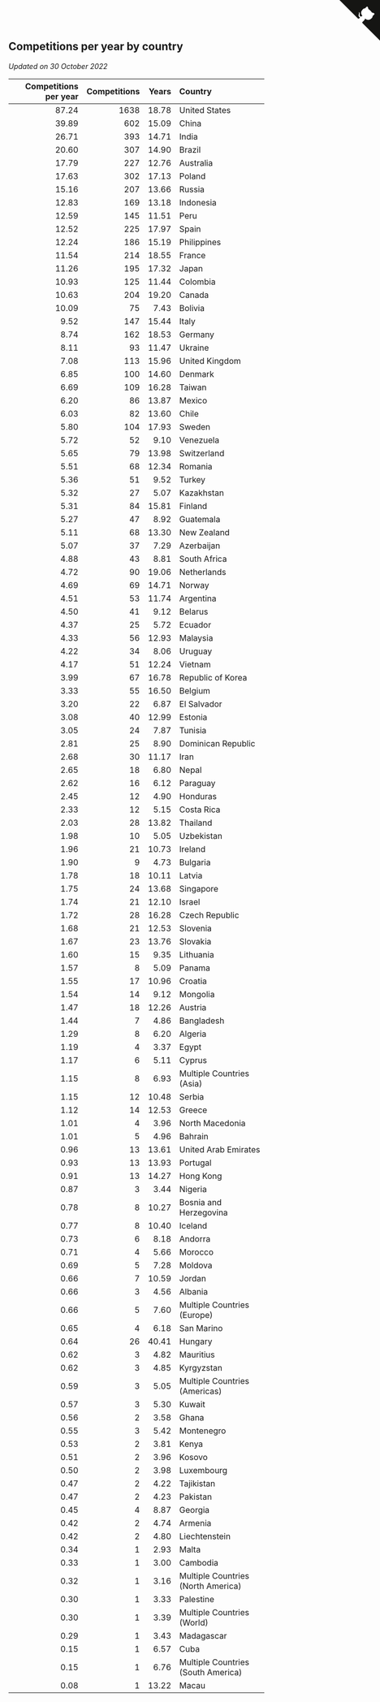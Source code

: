 ## Competitions per year by country

*Updated on 30 October 2022*

| Competitions per year | Competitions | Years | Country |
| ---: | ---: | ---: | :--- |
| 87.24 | 1638 | 18.78 | United States |
| 39.89 | 602 | 15.09 | China |
| 26.71 | 393 | 14.71 | India |
| 20.60 | 307 | 14.90 | Brazil |
| 17.79 | 227 | 12.76 | Australia |
| 17.63 | 302 | 17.13 | Poland |
| 15.16 | 207 | 13.66 | Russia |
| 12.83 | 169 | 13.18 | Indonesia |
| 12.59 | 145 | 11.51 | Peru |
| 12.52 | 225 | 17.97 | Spain |
| 12.24 | 186 | 15.19 | Philippines |
| 11.54 | 214 | 18.55 | France |
| 11.26 | 195 | 17.32 | Japan |
| 10.93 | 125 | 11.44 | Colombia |
| 10.63 | 204 | 19.20 | Canada |
| 10.09 | 75 | 7.43 | Bolivia |
| 9.52 | 147 | 15.44 | Italy |
| 8.74 | 162 | 18.53 | Germany |
| 8.11 | 93 | 11.47 | Ukraine |
| 7.08 | 113 | 15.96 | United Kingdom |
| 6.85 | 100 | 14.60 | Denmark |
| 6.69 | 109 | 16.28 | Taiwan |
| 6.20 | 86 | 13.87 | Mexico |
| 6.03 | 82 | 13.60 | Chile |
| 5.80 | 104 | 17.93 | Sweden |
| 5.72 | 52 | 9.10 | Venezuela |
| 5.65 | 79 | 13.98 | Switzerland |
| 5.51 | 68 | 12.34 | Romania |
| 5.36 | 51 | 9.52 | Turkey |
| 5.32 | 27 | 5.07 | Kazakhstan |
| 5.31 | 84 | 15.81 | Finland |
| 5.27 | 47 | 8.92 | Guatemala |
| 5.11 | 68 | 13.30 | New Zealand |
| 5.07 | 37 | 7.29 | Azerbaijan |
| 4.88 | 43 | 8.81 | South Africa |
| 4.72 | 90 | 19.06 | Netherlands |
| 4.69 | 69 | 14.71 | Norway |
| 4.51 | 53 | 11.74 | Argentina |
| 4.50 | 41 | 9.12 | Belarus |
| 4.37 | 25 | 5.72 | Ecuador |
| 4.33 | 56 | 12.93 | Malaysia |
| 4.22 | 34 | 8.06 | Uruguay |
| 4.17 | 51 | 12.24 | Vietnam |
| 3.99 | 67 | 16.78 | Republic of Korea |
| 3.33 | 55 | 16.50 | Belgium |
| 3.20 | 22 | 6.87 | El Salvador |
| 3.08 | 40 | 12.99 | Estonia |
| 3.05 | 24 | 7.87 | Tunisia |
| 2.81 | 25 | 8.90 | Dominican Republic |
| 2.68 | 30 | 11.17 | Iran |
| 2.65 | 18 | 6.80 | Nepal |
| 2.62 | 16 | 6.12 | Paraguay |
| 2.45 | 12 | 4.90 | Honduras |
| 2.33 | 12 | 5.15 | Costa Rica |
| 2.03 | 28 | 13.82 | Thailand |
| 1.98 | 10 | 5.05 | Uzbekistan |
| 1.96 | 21 | 10.73 | Ireland |
| 1.90 | 9 | 4.73 | Bulgaria |
| 1.78 | 18 | 10.11 | Latvia |
| 1.75 | 24 | 13.68 | Singapore |
| 1.74 | 21 | 12.10 | Israel |
| 1.72 | 28 | 16.28 | Czech Republic |
| 1.68 | 21 | 12.53 | Slovenia |
| 1.67 | 23 | 13.76 | Slovakia |
| 1.60 | 15 | 9.35 | Lithuania |
| 1.57 | 8 | 5.09 | Panama |
| 1.55 | 17 | 10.96 | Croatia |
| 1.54 | 14 | 9.12 | Mongolia |
| 1.47 | 18 | 12.26 | Austria |
| 1.44 | 7 | 4.86 | Bangladesh |
| 1.29 | 8 | 6.20 | Algeria |
| 1.19 | 4 | 3.37 | Egypt |
| 1.17 | 6 | 5.11 | Cyprus |
| 1.15 | 8 | 6.93 | Multiple Countries (Asia) |
| 1.15 | 12 | 10.48 | Serbia |
| 1.12 | 14 | 12.53 | Greece |
| 1.01 | 4 | 3.96 | North Macedonia |
| 1.01 | 5 | 4.96 | Bahrain |
| 0.96 | 13 | 13.61 | United Arab Emirates |
| 0.93 | 13 | 13.93 | Portugal |
| 0.91 | 13 | 14.27 | Hong Kong |
| 0.87 | 3 | 3.44 | Nigeria |
| 0.78 | 8 | 10.27 | Bosnia and Herzegovina |
| 0.77 | 8 | 10.40 | Iceland |
| 0.73 | 6 | 8.18 | Andorra |
| 0.71 | 4 | 5.66 | Morocco |
| 0.69 | 5 | 7.28 | Moldova |
| 0.66 | 7 | 10.59 | Jordan |
| 0.66 | 3 | 4.56 | Albania |
| 0.66 | 5 | 7.60 | Multiple Countries (Europe) |
| 0.65 | 4 | 6.18 | San Marino |
| 0.64 | 26 | 40.41 | Hungary |
| 0.62 | 3 | 4.82 | Mauritius |
| 0.62 | 3 | 4.85 | Kyrgyzstan |
| 0.59 | 3 | 5.05 | Multiple Countries (Americas) |
| 0.57 | 3 | 5.30 | Kuwait |
| 0.56 | 2 | 3.58 | Ghana |
| 0.55 | 3 | 5.42 | Montenegro |
| 0.53 | 2 | 3.81 | Kenya |
| 0.51 | 2 | 3.96 | Kosovo |
| 0.50 | 2 | 3.98 | Luxembourg |
| 0.47 | 2 | 4.22 | Tajikistan |
| 0.47 | 2 | 4.23 | Pakistan |
| 0.45 | 4 | 8.87 | Georgia |
| 0.42 | 2 | 4.74 | Armenia |
| 0.42 | 2 | 4.80 | Liechtenstein |
| 0.34 | 1 | 2.93 | Malta |
| 0.33 | 1 | 3.00 | Cambodia |
| 0.32 | 1 | 3.16 | Multiple Countries (North America) |
| 0.30 | 1 | 3.33 | Palestine |
| 0.30 | 1 | 3.39 | Multiple Countries (World) |
| 0.29 | 1 | 3.43 | Madagascar |
| 0.15 | 1 | 6.57 | Cuba |
| 0.15 | 1 | 6.76 | Multiple Countries (South America) |
| 0.08 | 1 | 13.22 | Macau |


<a href="https://github.com/JustinTimeCuber/wca_statistics" class="github-corner" aria-label="View source on Github"><svg width="80" height="80" viewBox="0 0 250 250" style="fill:#151513; color:#fff; position: absolute; top: 0; border: 0; right: 0;" aria-hidden="true"><path d="M0,0 L115,115 L130,115 L142,142 L250,250 L250,0 Z"></path><path d="M128.3,109.0 C113.8,99.7 119.0,89.6 119.0,89.6 C122.0,82.7 120.5,78.6 120.5,78.6 C119.2,72.0 123.4,76.3 123.4,76.3 C127.3,80.9 125.5,87.3 125.5,87.3 C122.9,97.6 130.6,101.9 134.4,103.2" fill="currentColor" style="transform-origin: 130px 106px;" class="octo-arm"></path><path d="M115.0,115.0 C114.9,115.1 118.7,116.5 119.8,115.4 L133.7,101.6 C136.9,99.2 139.9,98.4 142.2,98.6 C133.8,88.0 127.5,74.4 143.8,58.0 C148.5,53.4 154.0,51.2 159.7,51.0 C160.3,49.4 163.2,43.6 171.4,40.1 C171.4,40.1 176.1,42.5 178.8,56.2 C183.1,58.6 187.2,61.8 190.9,65.4 C194.5,69.0 197.7,73.2 200.1,77.6 C213.8,80.2 216.3,84.9 216.3,84.9 C212.7,93.1 206.9,96.0 205.4,96.6 C205.1,102.4 203.0,107.8 198.3,112.5 C181.9,128.9 168.3,122.5 157.7,114.1 C157.9,116.9 156.7,120.9 152.7,124.9 L141.0,136.5 C139.8,137.7 141.6,141.9 141.8,141.8 Z" fill="currentColor" class="octo-body"></path></svg></a><style>.github-corner:hover .octo-arm{animation:octocat-wave 560ms ease-in-out}@keyframes octocat-wave{0%,100%{transform:rotate(0)}20%,60%{transform:rotate(-25deg)}40%,80%{transform:rotate(10deg)}}@media (max-width:500px){.github-corner:hover .octo-arm{animation:none}.github-corner .octo-arm{animation:octocat-wave 560ms ease-in-out}}</style>
